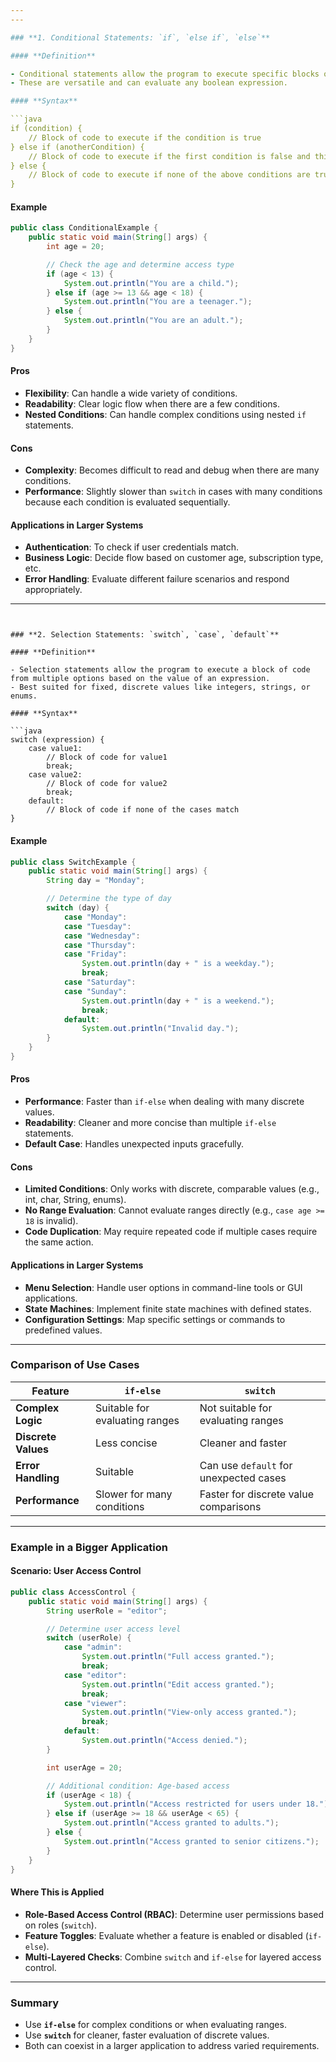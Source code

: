 ```yaml
---
---

### **1. Conditional Statements: `if`, `else if`, `else`**

#### **Definition**

- Conditional statements allow the program to execute specific blocks of code based on whether a condition is true or false.
- These are versatile and can evaluate any boolean expression.

#### **Syntax**

```java
if (condition) {
    // Block of code to execute if the condition is true
} else if (anotherCondition) {
    // Block of code to execute if the first condition is false and this condition is true
} else {
    // Block of code to execute if none of the above conditions are true
}
```

#### **Example**

```java
public class ConditionalExample {
    public static void main(String[] args) {
        int age = 20;

        // Check the age and determine access type
        if (age < 13) {
            System.out.println("You are a child.");
        } else if (age >= 13 && age < 18) {
            System.out.println("You are a teenager.");
        } else {
            System.out.println("You are an adult.");
        }
    }
}
```

#### **Pros**

- **Flexibility**: Can handle a wide variety of conditions.
- **Readability**: Clear logic flow when there are a few conditions.
- **Nested Conditions**: Can handle complex conditions using nested `if` statements.

#### **Cons**

- **Complexity**: Becomes difficult to read and debug when there are many conditions.
- **Performance**: Slightly slower than `switch` in cases with many conditions because each condition is evaluated sequentially.

#### **Applications in Larger Systems**

- **Authentication**: To check if user credentials match.
- **Business Logic**: Decide flow based on customer age, subscription type, etc.
- **Error Handling**: Evaluate different failure scenarios and respond appropriately.

---
```


### **2. Selection Statements: `switch`, `case`, `default`**

#### **Definition**

- Selection statements allow the program to execute a block of code from multiple options based on the value of an expression.
- Best suited for fixed, discrete values like integers, strings, or enums.

#### **Syntax**

```java
switch (expression) {
    case value1:
        // Block of code for value1
        break;
    case value2:
        // Block of code for value2
        break;
    default:
        // Block of code if none of the cases match
}
```

#### **Example**

```java
public class SwitchExample {
    public static void main(String[] args) {
        String day = "Monday";

        // Determine the type of day
        switch (day) {
            case "Monday":
            case "Tuesday":
            case "Wednesday":
            case "Thursday":
            case "Friday":
                System.out.println(day + " is a weekday.");
                break;
            case "Saturday":
            case "Sunday":
                System.out.println(day + " is a weekend.");
                break;
            default:
                System.out.println("Invalid day.");
        }
    }
}
```

#### **Pros**

- **Performance**: Faster than `if-else` when dealing with many discrete values.
- **Readability**: Cleaner and more concise than multiple `if-else` statements.
- **Default Case**: Handles unexpected inputs gracefully.

#### **Cons**

- **Limited Conditions**: Only works with discrete, comparable values (e.g., int, char, String, enums).
- **No Range Evaluation**: Cannot evaluate ranges directly (e.g., `case age >= 18` is invalid).
- **Code Duplication**: May require repeated code if multiple cases require the same action.

#### **Applications in Larger Systems**

- **Menu Selection**: Handle user options in command-line tools or GUI applications.
- **State Machines**: Implement finite state machines with defined states.
- **Configuration Settings**: Map specific settings or commands to predefined values.

---

### **Comparison of Use Cases**

| Feature             | `if-else`                      | `switch`                               |
| ------------------- | ------------------------------ | -------------------------------------- |
| **Complex Logic**   | Suitable for evaluating ranges | Not suitable for evaluating ranges     |
| **Discrete Values** | Less concise                   | Cleaner and faster                     |
| **Error Handling**  | Suitable                       | Can use `default` for unexpected cases |
| **Performance**     | Slower for many conditions     | Faster for discrete value comparisons  |

---

### **Example in a Bigger Application**

#### **Scenario: User Access Control**

```java
public class AccessControl {
    public static void main(String[] args) {
        String userRole = "editor";

        // Determine user access level
        switch (userRole) {
            case "admin":
                System.out.println("Full access granted.");
                break;
            case "editor":
                System.out.println("Edit access granted.");
                break;
            case "viewer":
                System.out.println("View-only access granted.");
                break;
            default:
                System.out.println("Access denied.");
        }

        int userAge = 20;

        // Additional condition: Age-based access
        if (userAge < 18) {
            System.out.println("Access restricted for users under 18.");
        } else if (userAge >= 18 && userAge < 65) {
            System.out.println("Access granted to adults.");
        } else {
            System.out.println("Access granted to senior citizens.");
        }
    }
}
```

#### **Where This is Applied**

- **Role-Based Access Control (RBAC)**: Determine user permissions based on roles (`switch`).
- **Feature Toggles**: Evaluate whether a feature is enabled or disabled (`if-else`).
- **Multi-Layered Checks**: Combine `switch` and `if-else` for layered access control.

---

### **Summary**

- Use **`if-else`** for complex conditions or when evaluating ranges.
- Use **`switch`** for cleaner, faster evaluation of discrete values.
- Both can coexist in a larger application to address varied requirements.
